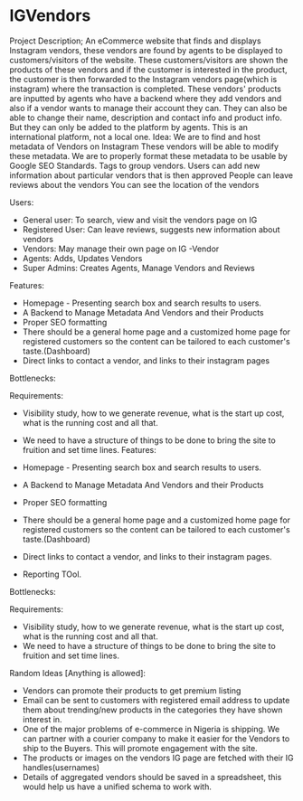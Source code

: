 # IGVendors
Project Description;
An eCommerce website that finds and displays Instagram vendors, these vendors are found by agents to be displayed to customers/visitors of the website. 
These customers/visitors are shown the products of these vendors and if the customer is interested in the product, the customer is then forwarded to the Instagram vendors page(which is instagram) where the transaction is completed. These vendors' products are inputted by agents who have a backend where they add vendors and also if a vendor wants to manage their account they can. They can also be able to change their name, description and contact info and product info. But they can only be added to the platform by agents. This is an international platform, not a local one.
Idea:
We are to find and host metadata of Vendors on Instagram
These vendors will be able to modify these metadata.
We are to properly format these metadata to be usable by Google SEO Standards.
Tags to group vendors.
Users can add new information about particular vendors that is then approved
People can leave reviews about the vendors
You can see the location of the vendors


Users:

- General user: To search, view and visit the vendors page on IG
- Registered User: Can leave reviews, suggests new information about vendors
- Vendors: May manage their own page on IG -Vendor
- Agents: Adds, Updates Vendors
- Super Admins: Creates Agents, Manage Vendors and Reviews


Features: 

- Homepage - Presenting search box and search results to users.
- A Backend to Manage Metadata And Vendors and their Products
- Proper SEO formatting
- There should be a general home page and a customized home page for registered customers so the content can be tailored to each customer's taste.(Dashboard)
- Direct links to contact a vendor, and links to their instagram pages 


Bottlenecks:



Requirements:

- Visibility study, how to we generate revenue, what is the start up cost, what is the running cost and all that.
- We need to have a structure of things to be done to bring the site to fruition and set time lines.
Features: 

- Homepage - Presenting search box and search results to users.
- A Backend to Manage Metadata And Vendors and their Products
- Proper SEO formatting
- There should be a general home page and a customized home page for registered customers so the content can be tailored to each customer's taste.(Dashboard)
- Direct links to contact a vendor, and links to their instagram pages.
- Reporting TOol.


Bottlenecks:



Requirements:

- Visibility study, how to we generate revenue, what is the start up cost, what is the running cost and all that.
- We need to have a structure of things to be done to bring the site to fruition and set time lines.


Random Ideas [Anything is allowed]:

- Vendors can promote their products to get premium listing
- Email can be sent to customers with registered email address to update them about trending/new products in the categories they have shown interest in.
- One of the major problems of e-commerce in Nigeria is shipping. We can partner with a courier company to make it easier for the Vendors to ship to the Buyers. This will promote engagement with the site.
- The products or images on the vendors IG page are fetched with their IG handles(usernames)
- Details of aggregated vendors should be saved in a spreadsheet, this would help us have a unified schema to work with.
